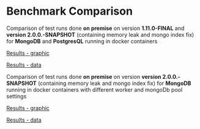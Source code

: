 # Benchmark Comparison

Comparison of test runs done **on premise** 
on version **1.11.0-FINAL** and **version 2.0.0.-SNAPSHOT** (containing memory leak and mongo index fix)
for **MongoDB** and **PostgresQL** running in docker containers

[Results - graphic](https://htmlpreview.github.io/?https://github.com/RHEcosystemAppEng/kogito-benchmark/blob/CoreFix-mem-idx-2.0.0-snap/test-results/benchmarkReportMultipleBatches.html)

[Results - data](./test-results/test-run-mongo-postgres-1.11.0-2.0.0.zip)

Comparison of test runs done **on premise**
on version **version 2.0.0.-SNAPSHOT** (containing memory leak and mongo index fix)
for **MongoDB** running in docker containers with different worker and mongoDb pool settings

[Results - graphic](https://htmlpreview.github.io/?https://github.com/RHEcosystemAppEng/kogito-benchmark/blob/CoreFix-mem-idx-2.0.0-snap/test-results/benchmarkReportMultipleBatches2.html)

[Results - data](./test-results/test-run-10-100-pools.zip)